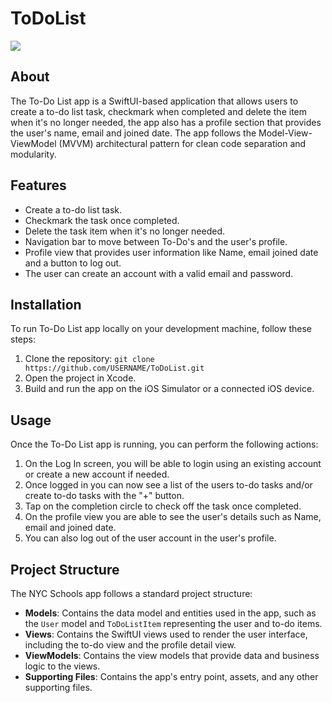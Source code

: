 # ToDoList

![](https://im.ezgif.com/tmp/ezgif-1-b14cb213bc.gif)

## About

The To-Do List app is a SwiftUI-based application that allows users to create a to-do list task, checkmark when completed and delete the item when it's no longer needed, the app also has a profile section that provides the user's name, email and joined date. The app follows the Model-View-ViewModel (MVVM) architectural pattern for clean code separation and modularity.

## Features

- Create a to-do list task.
- Checkmark the task once completed.
- Delete the task item when it's no longer needed.
- Navigation bar to move between To-Do's and the user's profile.
- Profile view that provides user information like Name, email joined date and a button to log out.
- The user can create an account with a valid email and password.

## Installation

To run To-Do List app locally on your development machine, follow these steps:

1. Clone the repository: `git clone https://github.com/USERNAME/ToDoList.git`
2. Open the project in Xcode.
3. Build and run the app on the iOS Simulator or a connected iOS device.

## Usage

Once the To-Do List app is running, you can perform the following actions:

1. On the Log In screen, you will be able to login using an existing account or create a new account if needed.
2. Once logged in you can now see a list of the users to-do tasks and/or create to-do tasks with the "+" button.
3. Tap on the completion circle to check off the task once completed.
4. On the profile view you are able to see the user's details such as Name, email and joined date.
5. You can also log out of the user account in the user's profile.

## Project Structure

The NYC Schools app follows a standard project structure:

- **Models**: Contains the data model and entities used in the app, such as the `User` model  and `ToDoListItem` representing the user and to-do items.
- **Views**: Contains the SwiftUI views used to render the user interface, including the to-do view and the profile detail view.
- **ViewModels**: Contains the view models that provide data and business logic to the views.
- **Supporting Files**: Contains the app's entry point, assets, and any other supporting files.
